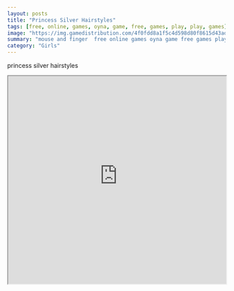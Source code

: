 ```yaml
---
layout: posts
title: "Princess Silver Hairstyles"
tags: [free, online, games, oyna, game, free, games, play, play, games]
image: "https://img.gamedistribution.com/4f0fdd8a1f5c4d598d80f8615d43ad8f.jpg"
summary: "mouse and finger  free online games oyna game free games play play games"
category: "Girls"
---
```


princess silver hairstyles

<iframe width="100%" height="480px;" src="https://html5.gamedistribution.com/4f0fdd8a1f5c4d598d80f8615d43ad8f/"></iframe>